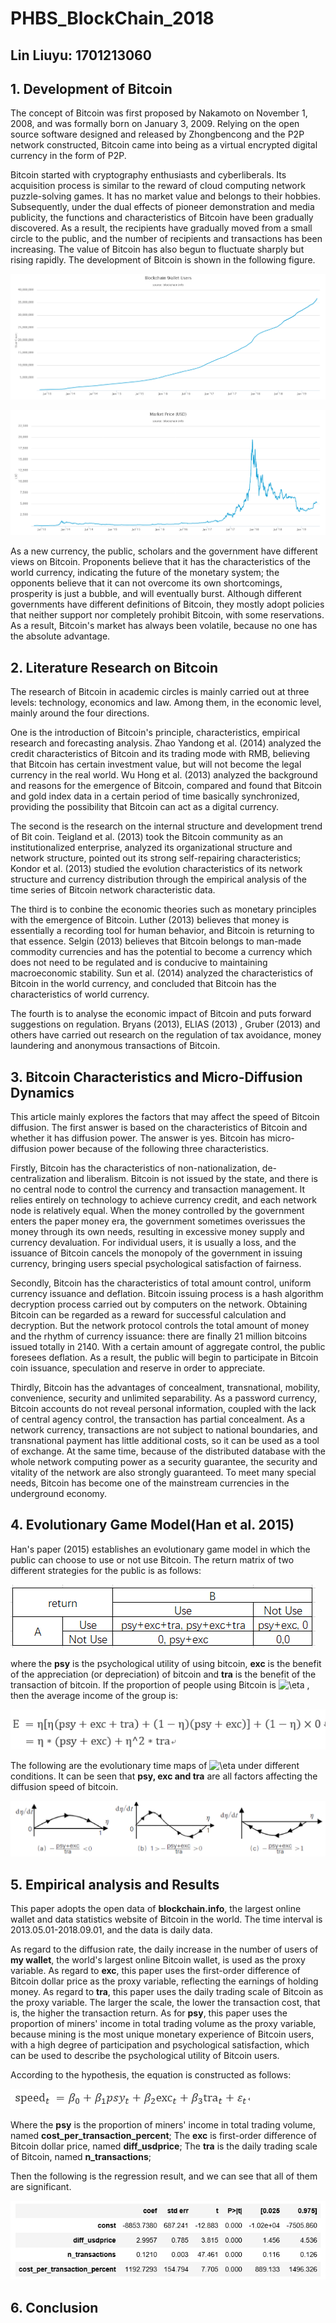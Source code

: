# PHBS_BlockChain_2018


## Lin Liuyu: 1701213060

## 1. Development of Bitcoin
The concept of Bitcoin was first proposed by Nakamoto on November 1, 2008, and was formally born on January 3, 2009. Relying on the open source software designed and released by Zhongbencong and the P2P network constructed, Bitcoin came into being as a virtual encrypted digital currency in the form of P2P.

Bitcoin started with cryptography enthusiasts and cyberliberals. Its acquisition process is similar to the reward of cloud computing network puzzle-solving games. It has no market value and belongs to their hobbies. Subsequently, under the dual effects of pioneer demonstration and media publicity, the functions and characteristics of Bitcoin have been gradually discovered. As a result, the recipients have gradually moved from a small circle to the public, and the number of recipients and transactions has been increasing. The value of Bitcoin has also begun to fluctuate sharply but rising rapidly. The development of Bitcoin is shown in the following figure.  

![image](https://github.com/Louie-Lin/PHBS_BlockChain_2018/blob/master/n_users.png?raw=true)

![image](https://github.com/Louie-Lin/PHBS_BlockChain_2018/blob/master/usd_price_bitcoin.png?raw=true)

As a new currency, the public, scholars and the government have different views on Bitcoin. Proponents believe that it has the characteristics of the world currency, indicating the future of the monetary system; the opponents believe that it can not overcome its own shortcomings, prosperity is just a bubble, and will eventually burst. Although different governments have different definitions of Bitcoin, they mostly adopt policies that neither support nor completely prohibit Bitcoin, with some reservations. As a result, Bitcoin's market has always been volatile, because no one has the absolute advantage. 

## 2. Literature Research on Bitcoin
The research of Bitcoin in academic circles is mainly carried out at three levels: technology, economics and law. Among them, in the economic level, mainly around the four directions.

One is the introduction of Bitcoin's principle, characteristics, empirical research and forecasting analysis. Zhao Yandong et al. (2014) analyzed the credit characteristics of Bitcoin and its trading mode with RMB, believing that Bitcoin has certain investment value, but will not become the legal currency in the real world. Wu Hong et al. (2013) analyzed the background and reasons for the emergence of Bitcoin, compared and found that Bitcoin and gold index data in a certain period of time basically synchronized, providing the possibility that Bitcoin can act as a digital currency. 



The second is the research on the internal structure and development trend of Bit coin. Teigland et al. (2013) took the Bitcoin community as an institutionalized enterprise, analyzed its organizational structure and network structure, pointed out its strong self-repairing characteristics; Kondor et al. (2013) studied the evolution characteristics of its network structure and currency distribution through the empirical analysis of the time series of Bitcoin network characteristic data. 

The third is to conbine the economic theories such as monetary principles with the emergence of Bitcoin. Luther (2013) believes that money is essentially a recording tool for human behavior, and Bitcoin is returning to that essence. Selgin (2013) believes that Bitcoin belongs to man-made commodity currencies and has the potential to become a currency which does not need to be regulated and is conducive to maintaining macroeconomic stability. Sun et al. (2014) analyzed the characteristics of Bitcoin in the world currency, and concluded that Bitcoin has the characteristics of world currency. 

The fourth is to analyse the economic impact of Bitcoin and puts forward suggestions on regulation. Bryans (2013), ELIAS (2013) , Gruber (2013) and others have carried out research on the regulation of tax avoidance, money laundering and anonymous transactions of Bitcoin. 

## 3. Bitcoin Characteristics and Micro-Diffusion Dynamics 
This article mainly explores the factors that may affect the speed of Bitcoin diffusion. The first answer is based on the characteristics of Bitcoin and whether it has diffusion power. The answer is yes. Bitcoin has micro-diffusion power because of the following three characteristics. 

Firstly, Bitcoin has the characteristics of non-nationalization, de-centralization and liberalism. Bitcoin is not issued by the state, and there is no central node to control the currency and transaction management. It relies entirely on technology to achieve currency credit, and each network node is relatively equal. When the money controlled by the government enters the paper money era, the government sometimes overissues the money through its own needs, resulting in excessive money supply and currency devaluation. For individual users, it is usually a loss, and the issuance of Bitcoin cancels the monopoly of the government in issuing currency, bringing users special psychological satisfaction of fairness. 

Secondly, Bitcoin has the characteristics of total amount control, uniform currency issuance and deflation. Bitcoin issuing process is a hash algorithm decryption process carried out by computers on the network. Obtaining Bitcoin can be regarded as a reward for successful calculation and decryption. But the network protocol controls the total amount of money and the rhythm of currency issuance: there are finally 21 million bitcoins issued totally in 2140. With a certain amount of aggregate control, the public foresees deflation. As a result, the public will begin to participate in Bitcoin coin issuance, speculation and reserve in order to appreciate. 

Thirdly, Bitcoin has the advantages of concealment, transnational, mobility, convenience, security and unlimited separability. As a password currency, Bitcoin accounts do not reveal personal information, coupled with the lack of central agency control, the transaction has partial concealment. As a network currency, transactions are not subject to national boundaries, and transnational payment has little additional costs, so it can be used as a tool of exchange. At the same time, because of the distributed database with the whole network computing power as a security guarantee, the security and vitality of the network are also strongly guaranteed. To meet many special needs, Bitcoin has become one of the mainstream currencies in the underground economy. 

## 4. Evolutionary Game Model(Han et al. 2015)
Han's paper (2015) establishes an evolutionary game model in which the public can choose to use or not use Bitcoin. The return matrix of two different strategies for the public is as follows: 

![image](https://github.com/Louie-Lin/PHBS_BlockChain_2018/blob/master/return_matrix.png?raw=true)

where the **psy** is the psychological utility of using bitcoin, **exc** is the benefit of the appreciation (or depreciation) of bitcoin and **tra** is the benefit of the transaction of bitcoin.
If the proportion of people using Bitcoin is <img src="https://latex.codecogs.com/gif.latex?\eta" title="\eta" /> , then the average income of the group is: 

![image](https://github.com/Louie-Lin/PHBS_BlockChain_2018/blob/master/formula.png?raw=true)

The following are the evolutionary time maps of  <img src="https://latex.codecogs.com/gif.latex?\eta" title="\eta" />  under different conditions. It can be seen that **psy, exc and tra** are all factors affecting the diffusion speed of bitcoin. 

![image](https://github.com/Louie-Lin/PHBS_BlockChain_2018/blob/master/evolutionary_game_model%20.png?raw=true)

## 5. Empirical analysis and Results
This paper adopts the open data of **blockchain.info**, the largest online wallet and data statistics website of Bitcoin in the world. The time interval is 2013.05.01-2018.09.01, and the data is daily data.

As regard to the diffusion rate, the daily increase in the number of users of **my wallet**, the world's largest online Bitcoin wallet, is used as the proxy variable. As regard to **exc**, this paper uses the first-order difference of Bitcoin dollar price as the proxy variable, reflecting the earnings of holding money. As regard to **tra**, this paper uses the daily trading scale of Bitcoin as the proxy variable. The larger the scale, the lower the transaction cost, that is, the higher the transaction return. As for **psy**, this paper uses the proportion of miners' income in total trading volume as the proxy variable, because mining is the most unique monetary experience of Bitcoin users, with a high degree of participation and psychological satisfaction, which can be used to describe the psychological utility of Bitcoin users. 

According to the hypothesis, the equation is constructed as follows: 

![image](https://github.com/Louie-Lin/PHBS_BlockChain_2018/blob/master/formula_2.png?raw=true)

Where the **psy** is the proportion of miners' income in total trading volume, named **cost_per_transaction_percent**; The **exc** is first-order difference of Bitcoin dollar price, named **diff_usdprice**; The **tra** is the daily trading scale of Bitcoin, named **n_transactions**; 

Then the following is the regression result, and we can see that all of them are significant.

![image](https://github.com/Louie-Lin/PHBS_BlockChain_2018/blob/master/ols_result.png?raw=true)

## 6. Conclusion
